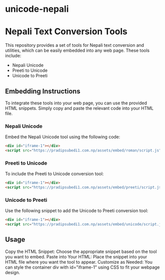 # unicode-nepali
# Nepali Text Conversion Tools

This repository provides a set of tools for Nepali text conversion and utilities, which can be easily embedded into any web page. These tools include:

- Nepali Unicode
- Preeti to Unicode
- Unicode to Preeti

## Embedding Instructions

To integrate these tools into your web page, you can use the provided HTML snippets. Simply copy and paste the relevant code into your HTML file.

### Nepali Unicode

Embed the Nepali Unicode tool using the following code:

```html
<div id="iframe-1"></div>
<script src="https://pradipsubedi1.com.np/assets/embed/roman/script.js"></script>
```

### Preeti to Unicode

To include the Preeti to Unicode conversion tool:

```html
<div id="iframe-1"></div>
<script src="https://pradipsubedi1.com.np/assets/embed/preeti/script.js"></script>
```



### Unicode to Preeti
Use the following snippet to add the Unicode to Preeti conversion tool:

```html
<div id="iframe-1"></div>
<script src="https://pradipsubedi1.com.np/assets/embed/unicode/script.js"></script>
```

## Usage
Copy the HTML Snippet: Choose the appropriate snippet based on the tool you want to embed.
Paste into Your HTML: Place the snippet into your HTML file where you want the tool to appear.
Customize as Needed: You can style the container div with id="iframe-1" using CSS to fit your webpage design.